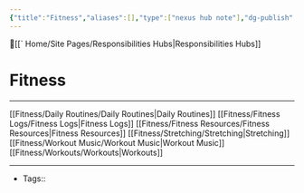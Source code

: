 ```yaml
---
{"title":"Fitness","aliases":[],"type":["nexus hub note"],"dg-publish":true,"dg-hide":true,"publish":true,"tags":["hub-note","fitness"],"permalink":"/fitness/fitness/","hide":true,"dgPassFrontmatter":true,"created":"2023-08-09T20:32:17.488-07:00","updated":"2023-09-11T14:02:24.267-07:00"}
---
```



🔺[[` Home/Site Pages/Responsibilities Hubs\|Responsibilities Hubs]]

# Fitness
---


[[Fitness/Daily Routines/Daily Routines\|Daily Routines]]
[[Fitness/Fitness Logs/Fitness Logs\|Fitness Logs]]
[[Fitness/Fitness Resources/Fitness Resources\|Fitness Resources]]
[[Fitness/Stretching/Stretching\|Stretching]]
[[Fitness/Workout Music/Workout Music\|Workout Music]]
[[Fitness/Workouts/Workouts\|Workouts]]









---
- Tags:: 








